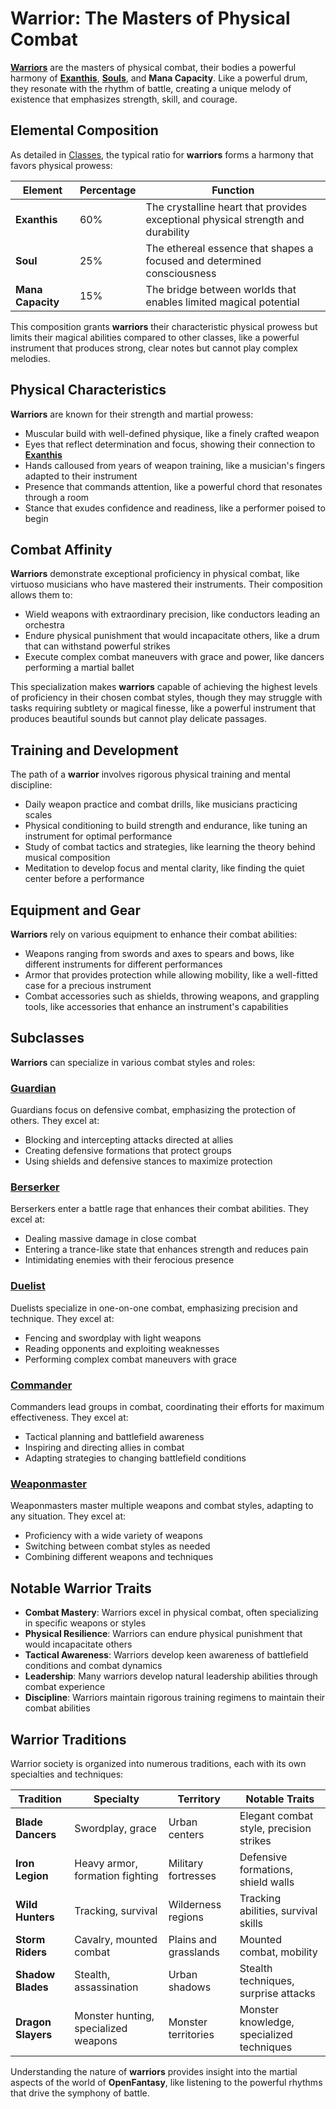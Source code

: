 # **Warrior**: The Masters of Physical Combat

[**Warriors**](/codex/Classes/Warrior/Warrior.md) are the masters of physical combat, their bodies a powerful harmony of [**Exanthis**](/codex/Basic/Exanthis.md), [**Souls**](/codex/Basic/Soul.md), and **Mana Capacity**. Like a powerful drum, they resonate with the rhythm of battle, creating a unique melody of existence that emphasizes strength, skill, and courage.

## Elemental Composition

As detailed in [Classes](/codex/Classes/Classes.md), the typical ratio for **warriors** forms a harmony that favors physical prowess:

| Element | Percentage | Function |
|---------|------------|----------|
| **Exanthis** | 60% | The crystalline heart that provides exceptional physical strength and durability |
| **Soul** | 25% | The ethereal essence that shapes a focused and determined consciousness |
| **Mana Capacity** | 15% | The bridge between worlds that enables limited magical potential |

This composition grants **warriors** their characteristic physical prowess but limits their magical abilities compared to other classes, like a powerful instrument that produces strong, clear notes but cannot play complex melodies.

## Physical Characteristics

**Warriors** are known for their strength and martial prowess:
- Muscular build with well-defined physique, like a finely crafted weapon
- Eyes that reflect determination and focus, showing their connection to [**Exanthis**](/codex/Basic/Exanthis.md)
- Hands calloused from years of weapon training, like a musician's fingers adapted to their instrument
- Presence that commands attention, like a powerful chord that resonates through a room
- Stance that exudes confidence and readiness, like a performer poised to begin

## Combat Affinity

**Warriors** demonstrate exceptional proficiency in physical combat, like virtuoso musicians who have mastered their instruments. Their composition allows them to:
- Wield weapons with extraordinary precision, like conductors leading an orchestra
- Endure physical punishment that would incapacitate others, like a drum that can withstand powerful strikes
- Execute complex combat maneuvers with grace and power, like dancers performing a martial ballet

This specialization makes **warriors** capable of achieving the highest levels of proficiency in their chosen combat styles, though they may struggle with tasks requiring subtlety or magical finesse, like a powerful instrument that produces beautiful sounds but cannot play delicate passages.

## Training and Development

The path of a **warrior** involves rigorous physical training and mental discipline:
- Daily weapon practice and combat drills, like musicians practicing scales
- Physical conditioning to build strength and endurance, like tuning an instrument for optimal performance
- Study of combat tactics and strategies, like learning the theory behind musical composition
- Meditation to develop focus and mental clarity, like finding the quiet center before a performance

## Equipment and Gear

**Warriors** rely on various equipment to enhance their combat abilities:
- Weapons ranging from swords and axes to spears and bows, like different instruments for different performances
- Armor that provides protection while allowing mobility, like a well-fitted case for a precious instrument
- Combat accessories such as shields, throwing weapons, and grappling tools, like accessories that enhance an instrument's capabilities

## Subclasses

**Warriors** can specialize in various combat styles and roles:

### [**Guardian**](/codex/Classes/Warrior/Guardian.md)

Guardians focus on defensive combat, emphasizing the protection of others. They excel at:
- Blocking and intercepting attacks directed at allies
- Creating defensive formations that protect groups
- Using shields and defensive stances to maximize protection

### [**Berserker**](/codex/Classes/Warrior/Berserker.md)

Berserkers enter a battle rage that enhances their combat abilities. They excel at:
- Dealing massive damage in close combat
- Entering a trance-like state that enhances strength and reduces pain
- Intimidating enemies with their ferocious presence

### [**Duelist**](/codex/Classes/Warrior/Duelist.md)

Duelists specialize in one-on-one combat, emphasizing precision and technique. They excel at:
- Fencing and swordplay with light weapons
- Reading opponents and exploiting weaknesses
- Performing complex combat maneuvers with grace

### [**Commander**](/codex/Classes/Warrior/Commander.md)

Commanders lead groups in combat, coordinating their efforts for maximum effectiveness. They excel at:
- Tactical planning and battlefield awareness
- Inspiring and directing allies in combat
- Adapting strategies to changing battlefield conditions

### [**Weaponmaster**](/codex/Classes/Warrior/Weaponmaster.md)

Weaponmasters master multiple weapons and combat styles, adapting to any situation. They excel at:
- Proficiency with a wide variety of weapons
- Switching between combat styles as needed
- Combining different weapons and techniques

## Notable Warrior Traits

- **Combat Mastery**: Warriors excel in physical combat, often specializing in specific weapons or styles
- **Physical Resilience**: Warriors can endure physical punishment that would incapacitate others
- **Tactical Awareness**: Warriors develop keen awareness of battlefield conditions and combat dynamics
- **Leadership**: Many warriors develop natural leadership abilities through combat experience
- **Discipline**: Warriors maintain rigorous training regimens to maintain their combat abilities

## Warrior Traditions

Warrior society is organized into numerous traditions, each with its own specialties and techniques:

| Tradition | Specialty | Territory | Notable Traits |
|---------|---------------|---------|-------------------|
| **Blade Dancers** | Swordplay, grace | Urban centers | Elegant combat style, precision strikes |
| **Iron Legion** | Heavy armor, formation fighting | Military fortresses | Defensive formations, shield walls |
| **Wild Hunters** | Tracking, survival | Wilderness regions | Tracking abilities, survival skills |
| **Storm Riders** | Cavalry, mounted combat | Plains and grasslands | Mounted combat, mobility |
| **Shadow Blades** | Stealth, assassination | Urban shadows | Stealth techniques, surprise attacks |
| **Dragon Slayers** | Monster hunting, specialized weapons | Monster territories | Monster knowledge, specialized techniques |

Understanding the nature of **warriors** provides insight into the martial aspects of the world of **OpenFantasy**, like listening to the powerful rhythms that drive the symphony of battle. 
